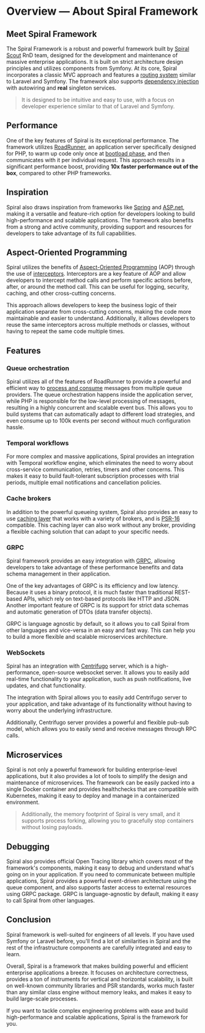 # Overview — About Spiral Framework

## Meet Spiral Framework

The Spiral Framework is a robust and powerful framework built by [Spiral Scout](https://spiralscout.com/) RnD team,
designed for the development and maintenance of massive enterprise applications. It is built on strict architecture
design principles and utilizes components from Symfony. At its core, Spiral incorporates a classic MVC approach and
features a [routing system](../http/routing.md) similar to Laravel and Symfony. The framework also
supports [dependency injection](../framework/container.md) with autowiring and **real** singleton services.

> It is designed to be intuitive and easy to use, with a focus on developer experience similar to that of
> Laravel and Symfony.

## Performance

One of the key features of Spiral is its exceptional performance. The framework
utilizes [RoadRunner](../start/server.md), an application server specifically designed for PHP, to warm up code
only once at [bootload phase](../framework/lifecycle.md), and then communicates with it per individual request. This
approach results in a significant performance boost, providing **10x faster performance out of the box**, compared to
other PHP frameworks.

## Inspiration

Spiral also draws inspiration from frameworks like [Spring](https://spring.io/)
and [ASP.net](https://dotnet.microsoft.com/en-us/apps/aspnet), making it a versatile and feature-rich option for
developers looking to build high-performance and scalable applications. The framework also benefits from a strong and
active community, providing support and resources for developers to take advantage of its full capabilities.

## Aspect-Oriented Programming

Spiral utilizes the benefits
of [Aspect-Oriented Programming](https://en.wikipedia.org/wiki/Aspect-oriented_programming) (AOP) through the use of
[interceptors](../framework/interceptors.md). Interceptors are a key feature of AOP and allow developers to intercept
method calls and perform specific actions before, after, or around the method call. This can be useful for logging,
security, caching, and other cross-cutting concerns.

This approach allows developers to keep the business logic of their application separate from cross-cutting concerns,
making the code more maintainable and easier to understand. Additionally, it allows developers to reuse the same
interceptors across multiple methods or classes, without having to repeat the same code multiple times.

## Features

### Queue orchestration

Spiral utilizes all of the features of RoadRunner to provide a powerful and efficient way
to [process and consume](../queue/configuration.md) messages from multiple queue providers. The queue orchestration
happens inside the application server, while PHP is responsible for the low-level processing of messages, resulting in
a highly concurrent and scalable event bus. This allows you to build systems that can automatically adapt to different
load strategies, and even consume up to 100k events per second without much configuration hassle.

### Temporal workflows

For more complex and massive applications, Spiral provides an integration with Temporal workflow engine, which
eliminates the need to worry about cross-service communication, retries, timers and other concerns. This makes it easy
to build fault-tolerant subscription processes with trial periods, multiple email notifications and cancellation
policies.

### Cache brokers

In addition to the powerful queueing system, Spiral also provides an easy to use [caching layer](../basics/cache.md)
that works with a variety of brokers, and is [PSR-16](https://www.php-fig.org/psr/psr-16/) compatible. This caching
layer can also work without any broker, providing a flexible caching solution that can adapt to your specific needs.

### GRPC

Spiral framework provides an easy integration with [GRPC](../grpc/configuration.md), allowing developers to take
advantage of these performance benefits and data schema management in their application.

One of the key advantages of GRPC is its efficiency and low latency. Because it uses a binary protocol, it is much
faster than traditional REST-based APIs, which rely on text-based protocols like HTTP and JSON. Another important
feature of GRPC is its support for strict data schemas and automatic generation of DTOs (data transfer objects).

GRPC is language agnostic by default, so it allows you to call Spiral from other languages and vice-versa in an easy and
fast way. This can help you to build a more flexible and scalable microservices architecture.

### WebSockets

Spiral has an integration with [Centrifugo](../websockets/configuration.md) server, which is a high-performance,
open-source websocket server. It allows you to easily add real-time functionality to your application, such as push
notifications, live updates, and chat functionality.

The integration with Spiral allows you to easily add Centrifugo server to your application, and take advantage of its
functionality without having to worry about the underlying infrastructure.

Additionally, Centrifugo server provides a powerful and flexible pub-sub model, which allows you to easily send and
receive messages through RPC calls.

## Microservices

Spiral is not only a powerful framework for building enterprise-level applications, but it also provides a lot of tools
to simplify the design and maintenance of microservices. The framework can be easily packed into a single Docker
container and provides healthchecks that are compatible with Kubernetes, making it easy to deploy and manage in a
containerized environment.

> Additionally, the memory footprint of Spiral is very small, and it supports process forking, allowing you to 
> gracefully stop containers without losing payloads.

## Debugging

Spiral also provides official Open Tracing library which covers most of the framework's components, making it easy to
debug and understand what's going on in your application. If you need to communicate between multiple applications,
Spiral provides a powerful event-driven architecture using the queue component, and also supports faster access to
external resources using GRPC package. GRPC is language-agnostic by default, making it easy to call Spiral from other
languages.

## Conclusion

Spiral framework is well-suited for engineers of all levels. If you have used Symfony or Laravel before, you'll find a
lot of similarities in Spiral and the rest of the infrastructure components are carefully integrated and easy to learn.

Overall, Spiral is a framework that makes building powerful and efficient enterprise applications a breeze. It focuses
on architecture correctness, provides a ton of instruments for vertical and horizontal scalability, is built on
well-known community libraries and PSR standards, works much faster than any similar class engine without memory leaks,
and makes it easy to build large-scale processes.

If you want to tackle complex engineering problems with ease and build high-performance and scalable applications,
Spiral is the framework for you.
